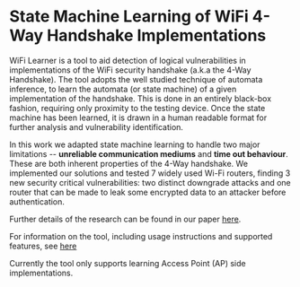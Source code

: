# State Machine Learning of WiFi 4-Way Handshake Implementations


WiFi Learner is a tool to aid detection of logical vulnerabilities in implementations of the WiFi security handshake (a.k.a the 4-Way Handshake). The tool adopts the well studied technique of automata inference, to learn the automata (or state machine) of a given implementation of the handshake. This is done in an entirely black-box fashion, requiring only proximity to the testing device. Once the state machine has been learned, it is drawn in a human readable format for further analysis and vulnerability identification. 

In this work we adapted state machine learning to handle two major limitations -- **unreliable communication mediums** and **time out behaviour**. These are both inherent properties of the 4-Way handshake. We implemented our solutions and tested 7 widely used Wi-Fi routers, finding 3 new security critical vulnerabilities: two distinct downgrade attacks and one router that can be made to leak some encrypted data to an attacker before authentication.

Further details of the research can be found in our paper [here](http://chrismcmstone.github.io/publications.html).

For information on the tool, including usage instructions and supported features, see [here]()

Currently the tool only supports learning Access Point (AP) side implementations. 

